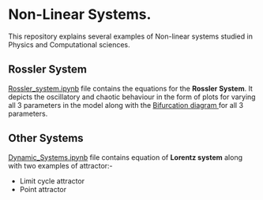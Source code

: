 # Non-Linear Systems.

This repository explains several examples of Non-linear systems studied in Physics and Computational sciences.

## Rossler System

[Rossler_system.ipynb](https://github.com/KrishnaAggarwal2003/Non-Linear-systems/blob/main/Rossler_system.ipynb) file contains the equations for the **Rossler System**. It depicts the oscillatory and chaotic behaviour in the form of plots for varying all 3 parameters in the model along with the <u> Bifurcation diagram </u> for all 3 parameters.

## Other Systems

[Dynamic_Systems.ipynb](https://github.com/KrishnaAggarwal2003/Non-Linear-systems/blob/main/Dynamic_Systems.ipynb) file contains equation of **Lorentz system** along with two examples of attractor:-
* Limit cycle attractor
* Point attractor
